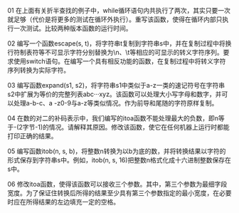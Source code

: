 01 在上面有关折半查找的例子中，while循环语句内共执行了两次，其实只要一次就足够（代价是将更多的测试在循环外执行）。重写该函数，使得在循环内部只执行一次测试。比较两种版本函数的运行时间。 

02 编写一个函数escape(s, t)，将字符串t复制到字符串s中，并在复制过程中将换行符制表符等不可显示字符分别替换为\n、\t等相应的可显示的转义字符序列。要求使用switch语句。在编写一个具有相反功能的函数，在复制过程中将转义字符序列转换为实际字符。

03 编写函数expand(s1, s2)，将字符串s1中类似于a-z一类的速记符号在字符串s2中扩展为等价的完整列表abc···xyz。该函数可以处理大小写字母和数字，并可以处理a-b-c、a
-z0-9与a-z等类似情况。作为前导和尾随的字符原样复制。

04 在数的对二的补码表示中，我们编写的itoa函数不能处理最大的负数，即n等于-(2字节-1)的情况。请解释其原因。修改该函数，使它在任何机器上运行时都能打印正确的结果。

05 编写函数itob(n, s, b)，将整数n转换为以b为底的数，并将转换结果以字符的形式保存到字符串s中。例如，itob(n, s, 16)把整数n格式化成十六进制整数保存在s中。

06 修改itoa函数，使得该函数可以接收三个参数。其中，第三个参数为最细字段宽度。为了保证住转换后所得的结果至少具有第三个参数指定的最小宽度，在必要时应在所得结果的左边填充一定的空格。